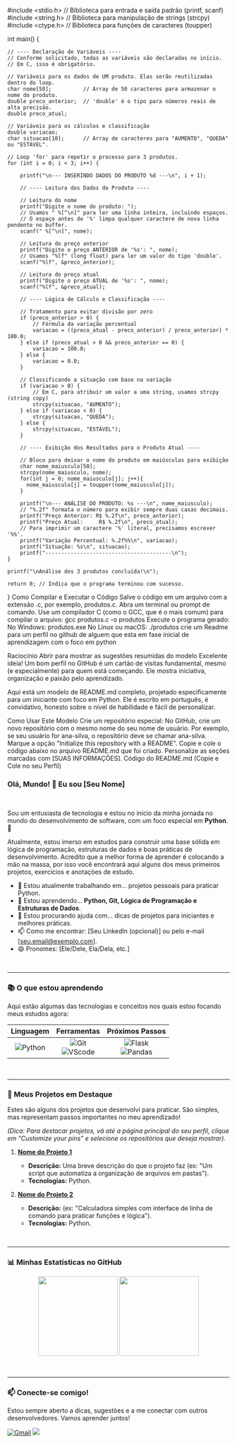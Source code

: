 #include <stdio.h>   // Biblioteca para entrada e saída padrão (printf, scanf)
#include <string.h>  // Biblioteca para manipulação de strings (strcpy)
#include <ctype.h>   // Biblioteca para funções de caracteres (toupper)

int main() {
    
    // ---- Declaração de Variáveis ----
    // Conforme solicitado, todas as variáveis são declaradas no início.
    // Em C, isso é obrigatório.

    // Variáveis para os dados de UM produto. Elas serão reutilizadas dentro do loop.
    char nome[50];          // Array de 50 caracteres para armazenar o nome do produto.
    double preco_anterior;  // 'double' é o tipo para números reais de alta precisão.
    double preco_atual;

    // Variáveis para os cálculos e classificação
    double variacao;
    char situacao[10];      // Array de caracteres para "AUMENTO", "QUEDA" ou "ESTÁVEL".

    // Loop 'for' para repetir o processo para 3 produtos.
    for (int i = 0; i < 3; i++) {
        
        printf("\n--- INSERINDO DADOS DO PRODUTO %d ---\n", i + 1);

        // ---- Leitura dos Dados do Produto ----
        
        // Leitura do nome
        printf("Digite o nome do produto: ");
        // Usamos " %[^\n]" para ler uma linha inteira, incluindo espaços.
        // O espaço antes de '%' limpa qualquer caractere de nova linha pendente no buffer.
        scanf(" %[^\n]", nome);

        // Leitura do preço anterior
        printf("Digite o preço ANTERIOR de '%s': ", nome);
        // Usamos "%lf" (long float) para ler um valor do tipo 'double'.
        scanf("%lf", &preco_anterior);

        // Leitura do preço atual
        printf("Digite o preço ATUAL de '%s': ", nome);
        scanf("%lf", &preco_atual);
        
        // ---- Lógica de Cálculo e Classificação ----
        
        // Tratamento para evitar divisão por zero
        if (preco_anterior > 0) {
            // Fórmula da variação percentual
            variacao = ((preco_atual - preco_anterior) / preco_anterior) * 100.0;
        } else if (preco_atual > 0 && preco_anterior == 0) {
            variacao = 100.0;
        } else {
            variacao = 0.0;
        }

        // Classificando a situação com base na variação
        if (variacao > 0) {
            // Em C, para atribuir um valor a uma string, usamos strcpy (string copy)
            strcpy(situacao, "AUMENTO");
        } else if (variacao < 0) {
            strcpy(situacao, "QUEDA");
        } else {
            strcpy(situacao, "ESTÁVEL");
        }

        // ---- Exibição dos Resultados para o Produto Atual ----

        // Bloco para deixar o nome do produto em maiúsculas para exibição
        char nome_maiusculo[50];
        strcpy(nome_maiusculo, nome);
        for(int j = 0; nome_maiusculo[j]; j++){
          nome_maiusculo[j] = toupper(nome_maiusculo[j]);
        }

        printf("\n--- ANÁLISE DO PRODUTO: %s ---\n", nome_maiusculo);
        // "%.2f" formata o número para exibir sempre duas casas decimais.
        printf("Preço Anterior: R$ %.2f\n", preco_anterior);
        printf("Preço Atual:     R$ %.2f\n", preco_atual);
        // Para imprimir um caractere '%' literal, precisamos escrever '%%'.
        printf("Variação Percentual: %.2f%%\n", variacao);
        printf("Situação: %s\n", situacao);
        printf("----------------------------------------\n");
    }

    printf("\nAnálise dos 3 produtos concluída!\n");

    return 0; // Indica que o programa terminou com sucesso.
}
Como Compilar e Executar o Código
Salve o código em um arquivo com a extensão .c, por exemplo, produtos.c.
Abra um terminal ou prompt de comando.
Use um compilador C (como o GCC, que é o mais comum) para compilar o arquivo:
gcc produtos.c -o produtos
Execute o programa gerado:
No Windows: produtos.exe
No Linux ou macOS: ./produtos
crie um Readme para um perfil no github de alguem que esta em fase inicial de aprendizagem com o foco em python

Raciocínio
Abrir para mostrar as sugestões resumidas do modelo
Excelente ideia! Um bom perfil no GitHub é um cartão de visitas fundamental, mesmo (e especialmente) para quem está começando. Ele mostra iniciativa, organização e paixão pelo aprendizado.

Aqui está um modelo de README.md completo, projetado especificamente para um iniciante com foco em Python. Ele é escrito em português, é convidativo, honesto sobre o nível de habilidade e fácil de personalizar.

Como Usar Este Modelo
Crie um repositório especial: No GitHub, crie um novo repositório com o mesmo nome do seu nome de usuário. Por exemplo, se seu usuário for ana-silva, o repositório deve se chamar ana-silva.
Marque a opção "Initialize this repository with a README".
Copie e cole o código abaixo no arquivo README.md que foi criado.
Personalize as seções marcadas com [SUAS INFORMAÇÕES].
Código do README.md (Copie e Cole no seu Perfil)
### Olá, Mundo! 👋 Eu sou [Seu Nome]

<br>

Sou um entusiasta de tecnologia e estou no início da minha jornada no mundo do desenvolvimento de software, com um foco especial em **Python**. 🐍

Atualmente, estou imerso em estudos para construir uma base sólida em lógica de programação, estruturas de dados e boas práticas de desenvolvimento. Acredito que a melhor forma de aprender é colocando a mão na massa, por isso você encontrará aqui alguns dos meus primeiros projetos, exercícios e anotações de estudo.

- 🔭 Estou atualmente trabalhando em... projetos pessoais para praticar Python.
- 🌱 Estou aprendendo... **Python, Git, Lógica de Programação e Estruturas de Dados**.
- 🤔 Estou procurando ajuda com... dicas de projetos para iniciantes e melhores práticas.
- 📫 Como me encontrar: [Seu LinkedIn (opcional)] ou pelo e-mail [seu.email@exemplo.com].
- 😄 Pronomes: [Ele/Dele, Ela/Dela, etc.]

<br>

---

### 📚 O que estou aprendendo

Aqui estão algumas das tecnologias e conceitos nos quais estou focando meus estudos agora:

| Linguagem | Ferramentas | Próximos Passos |
| :---: | :---: | :---: |
| ![Python](https://img.shields.io/badge/Python-3776AB?style=for-the-badge&logo=python&logoColor=white) | ![Git](https://img.shields.io/badge/GIT-E44C30?style=for-the-badge&logo=git&logoColor=white) <br> ![VScode](https://img.shields.io/badge/VScode-007ACC?style=for-the-badge&logo=visual-studio-code&logoColor=white) | ![Flask](https://img.shields.io/badge/Flask-000000?style=for-the-badge&logo=flask&logoColor=white) <br> ![Pandas](https://img.shields.io/badge/Pandas-2C2D72?style=for-the-badge&logo=pandas&logoColor=white) |

<br>

---

### 🚀 Meus Projetos em Destaque

Estes são alguns dos projetos que desenvolvi para praticar. São simples, mas representam passos importantes no meu aprendizado!

*(Dica: Para destacar projetos, vá até a página principal do seu perfil, clique em "Customize your pins" e selecione os repositórios que deseja mostrar).*

1.  **[Nome do Projeto 1](link-para-o-repositório)**
    -   **Descrição:** Uma breve descrição do que o projeto faz (ex: "Um script que automatiza a organização de arquivos em pastas").
    -   **Tecnologias:** Python.

2.  **[Nome do Projeto 2](link-para-o-repositório)**
    -   **Descrição:** (ex: "Calculadora simples com interface de linha de comando para praticar funções e lógica").
    -   **Tecnologias:** Python.

<br>

---

### 📊 Minhas Estatísticas no GitHub

<p align="center">
  <img height="180em" src="https://github-readme-stats.vercel.app/api?username=[SEU-USUARIO-DO-GITHUB]&show_icons=true&theme=dracula&include_all_commits=true&count_private=true"/>
  <img height="180em" src="https://github-readme-stats.vercel.app/api/top-langs/?username=[SEU-USUARIO-DO-GITHUB]&layout=compact&langs_count=7&theme=dracula"/>
</p>

<br>

---

### 📫 Conecte-se comigo!

Estou sempre aberto a dicas, sugestões e a me conectar com outros desenvolvedores. Vamos aprender juntos!

<p align="left">
<a href="mailto:[seu.email@exemplo.com]"><img src="https://img.shields.io/badge/Gmail-D14836?style=for-the-badge&logo=gmail&logoColor=white" alt="Gmail"></a>
<a href="[LINK-DO-SEU-PERFIL-NO-LINKEDIN]" target="_blank"><img src="https://img.shields.io/badge/-LinkedIn-%230077B5?style=for-the-badge&logo=linkedin&logoColor=white" target="_blank"></a>
</p>

<!--
**Jsantosv/Jsantosv** is a ✨ _special_ ✨ repository because its `README.md` (this file) appears on your GitHub profile.

Here are some ideas to get you started:

- 🔭 I’m currently working on ...
- 🌱 I’m currently learning ...
- 👯 I’m looking to collaborate on ...
- 🤔 I’m looking for help with ...
- 💬 Ask me about ...
- 📫 How to reach me: ...
- 😄 Pronouns: ...
- ⚡ Fun fact: ...
-->
